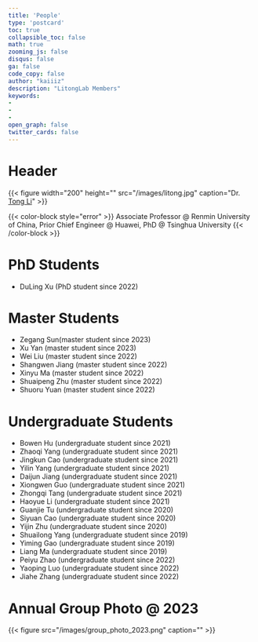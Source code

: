 ```yaml
---
title: 'People'
type: 'postcard'
toc: true 
collapsible_toc: false
math: true
zooming_js: false
disqus: false 
ga: false 
code_copy: false
author: "kaiiiz"
description: "LitongLab Members"
keywords:
-
-
- 
open_graph: false
twitter_cards: false
---
```


# Header

{{< figure width="200" height="" src="/images/litong.jpg" caption="Dr. [Tong Li](http://iir.ruc.edu.cn/~litong/index.html)" >}}

{{< color-block style="error" >}}
Associate Professor @ Renmin University of China, Prior Chief Engineer @ Huawei, PhD @ Tsinghua University
{{< /color-block >}}


# PhD Students

- DuLing Xu (PhD student since 2022)
  
# Master Students

- Zegang Sun(master student since 2023)
- Xu Yan (master student since 2023)
- Wei Liu (master student since 2022)
- Shangwen Jiang (master student since 2022)
- Xinyu Ma (master student since 2022)
- Shuaipeng Zhu (master student since 2022)
- Shuoru Yuan (master student since 2022)


# Undergraduate Students

- Bowen Hu (undergraduate student since 2021)
- Zhaoqi Yang (undergraduate student since 2021)
- Jingkun Cao (undergraduate student since 2021)
- Yilin Yang (undergraduate student since 2021)
- Daijun Jiang (undergraduate student since 2021)
- Xiongwen Guo (undergraduate student since 2021)
- Zhongqi Tang (undergraduate student since 2021)
- Haoyue Li (undergraduate student since 2021)
- Guanjie Tu (undergraduate student since 2020)
- Siyuan Cao (undergraduate student since 2020)
- Yijin Zhu (undergraduate student since 2020)
- Shuailong Yang (undergraduate student since 2019)
- Yiming Gao (undergraduate student since 2019)
- Liang Ma (undergraduate student since 2019)
- Peiyu Zhao (undergraduate student since 2022)
- Yaoping Luo (undergraduate student since 2022)
- Jiahe Zhang (undergraduate student since 2022)
  
# Annual Group Photo @ 2023

{{< figure src="/images/group_photo_2023.png" caption="" >}}
